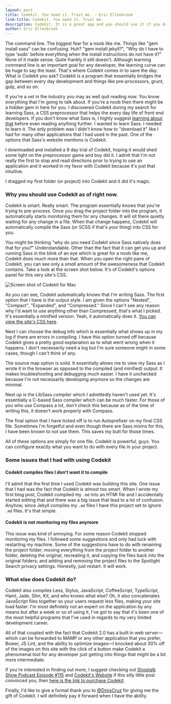 ```yaml
---
layout: post
title: Codekit. You need it. Trust me. - Eric Ellenbrook
link-title: Codekit. You need it. Trust me.
description: Codekit. It is a great app and you should use it if you don't want to spend time setting up Grunt or Gulp.
author: Eric Ellenbrook
---
```

The command line. The biggest fear for a noob like me. Things like "gem install sass" can be confusing. Huh? "gem install jekyll?", "Why do I have to type 'sudo' before everything when the install instructions do not have it?" None of it made sense. Quite frankly it still doesn't. Although learning command line is an important goal for any developer, the learning curve can be huge to say the least. That's where Codekit comes in to save the day. What is Codekit you ask? Codekit is a program that essentially bridges the gap between every day development and things like pre-processors, grunt, gulp, and so on. 

<!--more-->

If you're a vet in the industry you may as well quit reading now. You know everything that I'm going to talk about. If you're a noob then there might be a hidden gem in here for you. I discovered Codekit during my search for learning Sass, a CSS preprocessor that helps the every day life of front end developers. If you don't know what Sass is, I highly suggest [learning about that](http://sass-lang.com) before even reading anything further. I wanted to learn Sass. I needed to learn it. The only problem was I didn't know how to "download it" like I had for many other applications that I had used in the past. One of the options that Sass's website mentions is Codekit.

I downloaded and installed a 9 day trial of Codekit, hoping it would shed some light on the preprocessor game and boy did it. I admit that I'm not really the first to stop and read directions prior to trying to use an application and it worked in my favor with Codekit because it's just that intuitive. 

I dragged my first folder (or project) into Codekit and it did it's magic. 

### Why you should use Codekit as of right now.

Codekit is smart. Really smart. The program essentially knows that you're trying to pre-process. Once you drag the project folder into the program, it automatically starts monitoring them for any changes. It will sit there quietly waiting for any change in a file. When that change happens, Codekit will automatically compile the Sass (or SCSS if that's your thing) into CSS for you.  

You might be thinking "why do you need Codekit since Sass natively does that for you?" Understandable. Other than the fact that it can get you up and running Sass in the blink of an eye which is great for a noob like me, Codekit does much more than that. When you open the right pane of Codekit, you can see only a *small* amount of the awesomeness that Codekit contains. Take a look at the screen shot below. It's of Codekit's options panel for this very site's CSS.

![Screen shot of Codekit for Mac](http://i.imgur.com/cX9xlyW.png)

As you can see, Codekit automatically knows that I'm writing Sass. The first option that I have is the output style. I am given the options "Nested", "Compact", "Expanded", and "Compressed." Since I can't see any reason why I'd want to use anything other than Compressed, that's what I picked. It's essentially a minified version. Yeah, it automatically does it. [You can view the site's CSS here](http://ellenbrook.github.io/assets/css/main.css).

Next I can choose the debug info which is essentially what shows up in my log if there are errors in compiling. I have this option turned off because Codekit gives a pretty good explanation as to what went wrong when it happens. I don't necessarily need a log but I'm sure someone might in some cases, though I can't think of any.

The source map option is solid. It essentially allows me to view my Sass as I wrote it in the browser as opposed to the compiled (and minified) output. It makes troubleshooting and debugging much easier. I have it unchecked because I'm not necessarily developing anymore so the changes are minimal.

Next up is the LibSass compiler which I admittedly haven't used yet. It's essentially a C-based Sass compiler which can be much faster. For those of you who use Compass a lot, don't check this because as of the time of writing this, it doesn't work properly with Compass. 

The final option that I have ticked off is to run Autoprefixer on my final CSS file. Sometimes I'm forgetful and even though there are Sass mixins for this, I have been known to not use them. This saves my butt for those times.

All of these options are simply for one file. Codekit is powerful, guys. You can configure exactly what you want to do with every file in your project.

### Some issues that I had with using Codekit

#### Codekit compiles files I don't want it to compile
I'll admit that the first time I used Codekit was building this site. One issue that I had was the fact that Codekit is *almost* too smart. When I wrote my first blog post, Codekit compiled my `.md` into an HTMl file and I accidentally started editing that and there was a big issue that lead to a lot of confusion. Anyhow, since Jekyll compiles my `.md` files I have this project set to ignore `.md` files. It's that simple. 

#### Codekit is not monitoring my files anymore
This issue was kind of annoying. For some reason Codekit stopped monitoring my files. I followed some suggestions and only had luck with restarting my machine. Some of the suggestions have to do with renaming the project folder; moving everything from the project folder to another folder, deleting the original, recreating it, and copying the files back into the original folders; and adding and removing the project files to the Spotlight Search privacy settings. Honestly, just restart. It will work.

### What else does Codekit do?

Codekit also compiles Less, Stylus, JavaScript, CoffeeScript, TypeScript, Haml, Jade, Slim, Kit, and who knows what else? Oh, it also concatenates JavaScript files together so your users request less files, making your site load faster. I'm most definitely not an expert on the application by any means but after a week or so of using it, I've got to say that it's been one of the most helpful programs that I've used in regards to my very limited development career.

All of that coupled with the fact that Codekit 2.0 has a built in web server&mdash;which can be forwarded to MAMP or any other application that you prefer, Bower, JS Lint, and the ability to optimize images&mdash;I knocked about 30% off of the images on this site with the click of a button make Codekit a phenomenal tool for any developer just getting into things that might be a bit more intermediate.

If you're interested in finding out more, I suggest checking out [Shoptalk Show Podcast Episode #115](http://shoptalkshow.com/episodes/115-bryan-jones-guy-meyer/) and [Codekit's Website](https://incident57.com/codekit/) if this silly little post convinced you, then [here is the link to purchase Codekit](https://incident57.com/codekit/purchase.php). 

Finally, I'd like to give a formal thank you to [@DinisCruz](https://twitter.com/DinisCruz) for giving me the gift of Codekit. I will definitely pay it forward when I have the ability.